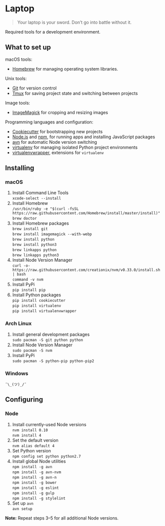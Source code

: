 # Laptop

> Your laptop is your sword. Don’t go into battle without it.

Required tools for a development environment.

## What to set up
macOS tools:

* [Homebrew] for managing operating system libraries.

Unix tools:

* [Git] for version control
* [Tmux] for saving project state and switching between projects

Image tools:

* [ImageMagick] for cropping and resizing images

Programming languages and configuration:

* [Cookiecutter] for bootstrapping new projects
* [Node.js] and [npm], for running apps and installing JavaScript packages
* [avn] for automatic Node version switching
* [virtualenv] for managing isolated Python project environments
* [virtualenvwrapper], extensions for `virtualenv`

## Installing
### macOS
1. Install Command Line Tools  
`xcode-select --install`
2. Install Homebrew  
`/usr/bin/ruby -e "$(curl -fsSL https://raw.githubusercontent.com/Homebrew/install/master/install)"`  
`brew doctor`
3. Install Homebrew packages  
`brew install git`  
`brew install imagemagick --with-webp`  
`brew install python`  
`brew install python3`  
`brew linkapps python`  
`brew linkapps python3`
4. Install Node Version Manager  
`curl -o- https://raw.githubusercontent.com/creationix/nvm/v0.33.0/install.sh | bash`  
`command -v nvm`  
5. Install PyPi  
`pip install pip`
6. Install Python packages  
`pip install cookiecutter`  
`pip install virtualenv`  
`pip install virtualenvwrapper`

### Arch Linux
1. Install general development packages  
`sudo pacman -S git python python`
2. Install Node Version Manager  
`sudo pacman -S nvm`
3. Install PyPi  
`sudo pacman -S python-pip python-pip2`

### Windows
`¯\_(ツ)_/¯`


## Configuring
### Node
1. Install currently-used Node versions  
`nvm install 0.10`  
`nvm install 4`
2. Set the default version  
`nvm alias default 4`
3. Set Python version  
`npm config set python python2.7`
4. Install global Node utilities  
`npm install -g avn`  
`npm install -g avn-nvm`  
`npm install -g avn-n`  
`npm install -g bower`  
`npm install -g eslint`  
`npm install -g gulp`  
`npm install -g stylelint`
5. Set up `avn`  
`avn setup`

**Note:** Repeat steps 3–5 for all additional Node versions.

[Homebrew]: http://brew.sh/

[Git]: https://git-scm.com/
[Tmux]: http://tmux.github.io/

[ImageMagick]: http://www.imagemagick.org/

[avn]: https://github.com/wbyoung/avn
[Cookiecutter]: https://github.com/audreyr/cookiecutter
[Node.js]: http://nodejs.org/
[npm]: https://www.npmjs.org/
[virtualenv]: https://virtualenv.pypa.io/en/stable/
[virtualenvwrapper]: https://bitbucket.org/virtualenvwrapper/virtualenvwrapper
